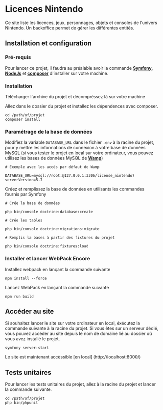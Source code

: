 # Licences Nintendo

Ce site liste les licences, jeux, personnages, objets et consoles de l'univers Nintendo. Un backoffice permet de gérer les différentes entités.

## Installation et configuration

### Pré-requis


Pour lancer ce projet, il faudra au préalable avoir la commande [**Symfony**](https://symfony.com/download), [**NodeJs**](https://nodejs.org/en/download/) et [**composer**](https://getcomposer.org/) d'installer sur votre machine.

### Installation


Télécharger l'archive du projet et décompréssez là sur votre machine

Allez dans le dossier du projet et installez les dépendences avec composer.
```shell
cd /path/of/projet
composer install
```

### Paramétrage de la base de données


Modifiez la variable `DATABASE_URL` dans le fichier `.env` à la racine du projet, pour y mettre les informations de connexion à votre base de données MySQL (si vous tester le projet en local sur votre ordinateur, vous pouvez utilisez les bases de données MySQL de [**Wamp**](https://www.wampserver.com/#download-wrapper))

```
# Exemple avec les accès par défaut de Wamp

DATABASE_URL=mysql://root:@127.0.0.1:3306/license_nintendo?serverVersion=5.7
```

Créez et remplissez la base de données en utilisants les commandes fournis par Symfony

```shell
# Crée la base de données

php bin/console doctrine:database:create

# Crée les tables 

php bin/console doctrine:migrations:migrate

# Remplis la bases à partir des fixtures du projet

php bin/console doctrine:fixtures:load
```
### Installer et lancer WebPack Encore


Installez webpack en lançant la commande suivante

```shell
npm install --force
```

Lancez WebPack en lançant la commande suivante

```shell
npm run build
```

## Accéder au site

Si souhaitez lancer le site sur votre ordinateur en local, éxécutez la commande suivante à la racine du projet. Si vous êtes sur un serveur dédié, vous pouvez accéder au site depuis le nom de domaine lié au dossier où vous avez installé le projet.

```shell
symfony server:start
```

Le site est maintenant accèssible [en local] (http://localhost:8000/)

## Tests unitaires

Pour lancer les tests unitaires du projet, allez à la racine du projet et lancer la commande suivante.

```shell
cd /path/of/projet
php bin/phpunit
```
